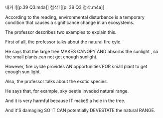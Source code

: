 내거
![[p.39 Q3.m4a]]
첨삭
![[p. 39 Q3 첨삭.m4a]]

According to the reading, environmental disturbance is a temporary condition that causes a significance change in an ecosystems.

  

  

  

The professor describes two examples to explain this.

  

  

  

First of all, the professor talks about the natural fire cyle.

  

  

  

He says that the large tree MAKES CANOPY AND absorbs the sunlight , so the small plants can not get enough sunlight.

  

  

  

However, fire cylcle provides AN opportunities FOR small plant to get enough sun light.

  

  

  

Also, the professor talks about the exotic species.

  

  

  

He says that, for example, sky beetle invaded natural range.

  

  

  

And it is very harmful because IT makeS a hole in the tree.

  

  

  

And it'S damaging SO IT CAN potentially DEVESTATE the natural RANGE.